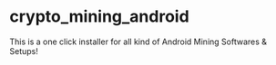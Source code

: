 # crypto_mining_android
This is a one click installer for all kind of Android Mining Softwares &amp; Setups!

